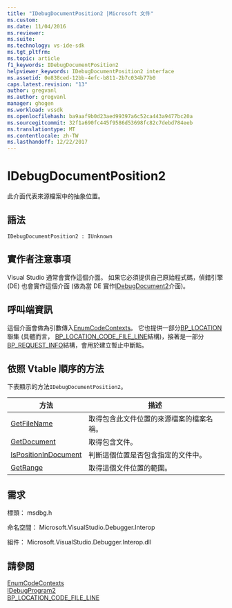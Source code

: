 ```yaml
---
title: "IDebugDocumentPosition2 |Microsoft 文件"
ms.custom: 
ms.date: 11/04/2016
ms.reviewer: 
ms.suite: 
ms.technology: vs-ide-sdk
ms.tgt_pltfrm: 
ms.topic: article
f1_keywords: IDebugDocumentPosition2
helpviewer_keywords: IDebugDocumentPosition2 interface
ms.assetid: 0e838ced-12bb-4efc-b811-2b7c034b77b0
caps.latest.revision: "13"
author: gregvanl
ms.author: gregvanl
manager: ghogen
ms.workload: vssdk
ms.openlocfilehash: ba9aaf9b0d23aed99397a6c52ca443a9477bc20a
ms.sourcegitcommit: 32f1a690fc445f9586d53698fc82c7debd784eeb
ms.translationtype: MT
ms.contentlocale: zh-TW
ms.lasthandoff: 12/22/2017
---
```

# <a name="idebugdocumentposition2"></a>IDebugDocumentPosition2
此介面代表來源檔案中的抽象位置。  
  
## <a name="syntax"></a>語法  
  
```  
IDebugDocumentPosition2 : IUnknown  
```  
  
## <a name="notes-for-implementers"></a>實作者注意事項  
 Visual Studio 通常會實作這個介面。 如果它必須提供自己原始程式碼，偵錯引擎 (DE) 也會實作這個介面 (做為當 DE 實作[IDebugDocument2](../../../extensibility/debugger/reference/idebugdocument2.md)介面)。  
  
## <a name="notes-for-callers"></a>呼叫端資訊  
 這個介面會做為引數傳入[EnumCodeContexts](../../../extensibility/debugger/reference/idebugprogram2-enumcodecontexts.md)。 它也提供一部分[BP_LOCATION](../../../extensibility/debugger/reference/bp-location.md)聯集 (具體而言， [BP_LOCATION_CODE_FILE_LINE](../../../extensibility/debugger/reference/bp-location-code-file-line.md)結構)，接著是一部分[BP_REQUEST_INFO](../../../extensibility/debugger/reference/bp-request-info.md)結構，會用於建立暫止中斷點。  
  
## <a name="methods-in-vtable-order"></a>依照 Vtable 順序的方法  
 下表顯示的方法`IDebugDocumentPosition2`。  
  
|方法|描述|  
|------------|-----------------|  
|[GetFileName](../../../extensibility/debugger/reference/idebugdocumentposition2-getfilename.md)|取得包含此文件位置的來源檔案的檔案名稱。|  
|[GetDocument](../../../extensibility/debugger/reference/idebugdocumentposition2-getdocument.md)|取得包含文件。|  
|[IsPositionInDocument](../../../extensibility/debugger/reference/idebugdocumentposition2-ispositionindocument.md)|判斷這個位置是否包含指定的文件中。|  
|[GetRange](../../../extensibility/debugger/reference/idebugdocumentposition2-getrange.md)|取得這個文件位置的範圍。|  
  
## <a name="requirements"></a>需求  
 標頭： msdbg.h  
  
 命名空間： Microsoft.VisualStudio.Debugger.Interop  
  
 組件： Microsoft.VisualStudio.Debugger.Interop.dll  
  
## <a name="see-also"></a>請參閱  
 [EnumCodeContexts](../../../extensibility/debugger/reference/idebugprogram2-enumcodecontexts.md)   
 [IDebugProgram2](../../../extensibility/debugger/reference/idebugprogram2.md)   
 [BP_LOCATION_CODE_FILE_LINE](../../../extensibility/debugger/reference/bp-location-code-file-line.md)